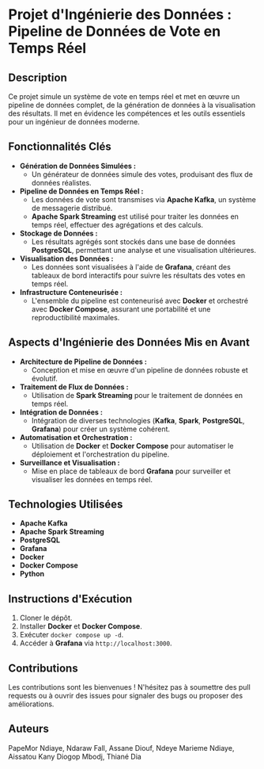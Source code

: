 # **Projet d'Ingénierie des Données : Pipeline de Données de Vote en Temps Réel**

## **Description**

Ce projet simule un système de vote en temps réel et met en œuvre un pipeline de données complet, de la génération de données à la visualisation des résultats. Il met en évidence les compétences et les outils essentiels pour un ingénieur de données moderne.

## **Fonctionnalités Clés**

* **Génération de Données Simulées :**
    * Un générateur de données simule des votes, produisant des flux de données réalistes.
* **Pipeline de Données en Temps Réel :**
    * Les données de vote sont transmises via **Apache Kafka**, un système de messagerie distribué.
    * **Apache Spark Streaming** est utilisé pour traiter les données en temps réel, effectuer des agrégations et des calculs.
* **Stockage de Données :**
    * Les résultats agrégés sont stockés dans une base de données **PostgreSQL**, permettant une analyse et une visualisation ultérieures.
* **Visualisation des Données :**
    * Les données sont visualisées à l'aide de **Grafana**, créant des tableaux de bord interactifs pour suivre les résultats des votes en temps réel.
* **Infrastructure Conteneurisée :**
    * L'ensemble du pipeline est conteneurisé avec **Docker** et orchestré avec **Docker Compose**, assurant une portabilité et une reproductibilité maximales.

## **Aspects d'Ingénierie des Données Mis en Avant**

* **Architecture de Pipeline de Données :**
    * Conception et mise en œuvre d'un pipeline de données robuste et évolutif.
* **Traitement de Flux de Données :**
    * Utilisation de **Spark Streaming** pour le traitement de données en temps réel.
* **Intégration de Données :**
    * Intégration de diverses technologies (**Kafka**, **Spark**, **PostgreSQL**, **Grafana**) pour créer un système cohérent.
* **Automatisation et Orchestration :**
    * Utilisation de **Docker** et **Docker Compose** pour automatiser le déploiement et l'orchestration du pipeline.
* **Surveillance et Visualisation :**
    * Mise en place de tableaux de bord **Grafana** pour surveiller et visualiser les données en temps réel.

## **Technologies Utilisées**

* **Apache Kafka**
* **Apache Spark Streaming**
* **PostgreSQL**
* **Grafana**
* **Docker**
* **Docker Compose**
* **Python**

## **Instructions d'Exécution**

1.  Cloner le dépôt.
2.  Installer **Docker** et **Docker Compose**.
3.  Exécuter `docker compose up -d`.
4.  Accéder à **Grafana** via `http://localhost:3000`.

## **Contributions**

Les contributions sont les bienvenues ! N'hésitez pas à soumettre des pull requests ou à ouvrir des issues pour signaler des bugs ou proposer des améliorations.

## **Auteurs**

PapeMor Ndiaye, Ndaraw Fall, Assane Diouf, Ndeye Marieme Ndiaye, Aissatou Kany Diogop Mbodj, Thiané Dia
